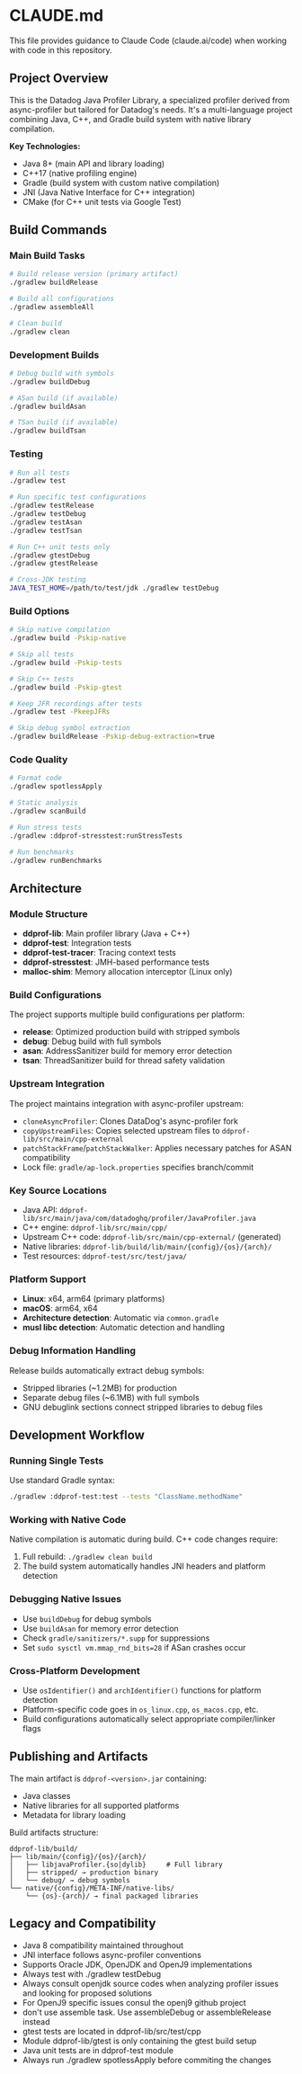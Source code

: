 # CLAUDE.md

This file provides guidance to Claude Code (claude.ai/code) when working with code in this repository.

## Project Overview

This is the Datadog Java Profiler Library, a specialized profiler derived from async-profiler but tailored for Datadog's needs. It's a multi-language project combining Java, C++, and Gradle build system with native library compilation.

**Key Technologies:**
- Java 8+ (main API and library loading)
- C++17 (native profiling engine)
- Gradle (build system with custom native compilation)
- JNI (Java Native Interface for C++ integration)
- CMake (for C++ unit tests via Google Test)

## Build Commands

### Main Build Tasks
```bash
# Build release version (primary artifact)
./gradlew buildRelease

# Build all configurations
./gradlew assembleAll

# Clean build
./gradlew clean
```

### Development Builds
```bash
# Debug build with symbols
./gradlew buildDebug

# ASan build (if available)
./gradlew buildAsan

# TSan build (if available)
./gradlew buildTsan
```

### Testing
```bash
# Run all tests
./gradlew test

# Run specific test configurations
./gradlew testRelease
./gradlew testDebug
./gradlew testAsan
./gradlew testTsan

# Run C++ unit tests only
./gradlew gtestDebug
./gradlew gtestRelease

# Cross-JDK testing
JAVA_TEST_HOME=/path/to/test/jdk ./gradlew testDebug
```

### Build Options
```bash
# Skip native compilation
./gradlew build -Pskip-native

# Skip all tests
./gradlew build -Pskip-tests

# Skip C++ tests
./gradlew build -Pskip-gtest

# Keep JFR recordings after tests
./gradlew test -PkeepJFRs

# Skip debug symbol extraction
./gradlew buildRelease -Pskip-debug-extraction=true
```

### Code Quality
```bash
# Format code
./gradlew spotlessApply

# Static analysis
./gradlew scanBuild

# Run stress tests
./gradlew :ddprof-stresstest:runStressTests

# Run benchmarks
./gradlew runBenchmarks
```

## Architecture

### Module Structure
- **ddprof-lib**: Main profiler library (Java + C++)
- **ddprof-test**: Integration tests
- **ddprof-test-tracer**: Tracing context tests
- **ddprof-stresstest**: JMH-based performance tests
- **malloc-shim**: Memory allocation interceptor (Linux only)

### Build Configurations
The project supports multiple build configurations per platform:
- **release**: Optimized production build with stripped symbols
- **debug**: Debug build with full symbols
- **asan**: AddressSanitizer build for memory error detection
- **tsan**: ThreadSanitizer build for thread safety validation

### Upstream Integration
The project maintains integration with async-profiler upstream:
- `cloneAsyncProfiler`: Clones DataDog's async-profiler fork
- `copyUpstreamFiles`: Copies selected upstream files to `ddprof-lib/src/main/cpp-external`
- `patchStackFrame`/`patchStackWalker`: Applies necessary patches for ASAN compatibility
- Lock file: `gradle/ap-lock.properties` specifies branch/commit

### Key Source Locations
- Java API: `ddprof-lib/src/main/java/com/datadoghq/profiler/JavaProfiler.java`
- C++ engine: `ddprof-lib/src/main/cpp/`
- Upstream C++ code: `ddprof-lib/src/main/cpp-external/` (generated)
- Native libraries: `ddprof-lib/build/lib/main/{config}/{os}/{arch}/`
- Test resources: `ddprof-test/src/test/java/`

### Platform Support
- **Linux**: x64, arm64 (primary platforms)
- **macOS**: arm64, x64
- **Architecture detection**: Automatic via `common.gradle`
- **musl libc detection**: Automatic detection and handling

### Debug Information Handling
Release builds automatically extract debug symbols:
- Stripped libraries (~1.2MB) for production
- Separate debug files (~6.1MB) with full symbols
- GNU debuglink sections connect stripped libraries to debug files

## Development Workflow

### Running Single Tests
Use standard Gradle syntax:
```bash
./gradlew :ddprof-test:test --tests "ClassName.methodName"
```

### Working with Native Code
Native compilation is automatic during build. C++ code changes require:
1. Full rebuild: `./gradlew clean build`
2. The build system automatically handles JNI headers and platform detection

### Debugging Native Issues
- Use `buildDebug` for debug symbols
- Use `buildAsan` for memory error detection
- Check `gradle/sanitizers/*.supp` for suppressions
- Set `sudo sysctl vm.mmap_rnd_bits=28` if ASan crashes occur

### Cross-Platform Development
- Use `osIdentifier()` and `archIdentifier()` functions for platform detection
- Platform-specific code goes in `os_linux.cpp`, `os_macos.cpp`, etc.
- Build configurations automatically select appropriate compiler/linker flags

## Publishing and Artifacts

The main artifact is `ddprof-<version>.jar` containing:
- Java classes
- Native libraries for all supported platforms
- Metadata for library loading

Build artifacts structure:
```
ddprof-lib/build/
├── lib/main/{config}/{os}/{arch}/
│   ├── libjavaProfiler.{so|dylib}     # Full library
│   ├── stripped/ → production binary
│   └── debug/ → debug symbols
└── native/{config}/META-INF/native-libs/
    └── {os}-{arch}/ → final packaged libraries
```

## Legacy and Compatibility

- Java 8 compatibility maintained throughout
- JNI interface follows async-profiler conventions
- Supports Oracle JDK, OpenJDK and OpenJ9 implementations
- Always test with ./gradlew testDebug
- Always consult openjdk source codes when analyzing profiler issues and looking for proposed solutions
- For OpenJ9 specific issues consul the openj9 github project
- don't use assemble task. Use assembleDebug or assembleRelease instead
- gtest tests are located in ddprof-lib/src/test/cpp
- Module ddprof-lib/gtest is only containing the gtest build setup
- Java unit tests are in ddprof-test module
- Always run ./gradlew spotlessApply before commiting the changes
